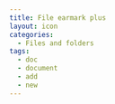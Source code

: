 ```yaml
---
title: File earmark plus
layout: icon
categories:
  - Files and folders
tags:
  - doc
  - document
  - add
  - new
---
```

